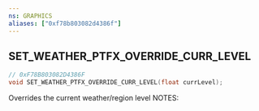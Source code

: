 ```yaml
---
ns: GRAPHICS
aliases: ["0xf78b803082d4386f"]
---
```

## SET_WEATHER_PTFX_OVERRIDE_CURR_LEVEL

```c
// 0xF78B803082D4386F
void SET_WEATHER_PTFX_OVERRIDE_CURR_LEVEL(float currLevel);
```

Overrides the current weather/region level NOTES:

